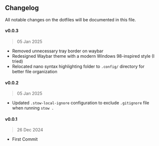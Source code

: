 ## Changelog

All notable changes on the dotfiles will be documented in this file.

#### v0.0.3
> 05 Jan 2025
- Removed unnecessary tray border on waybar
- Redesigned Waybar theme with a modern Windows 98-inspired style (I tried)
- Relocated nano syntax highlighting folder to `.config/` directory for better file organization

#### v0.0.2
> 05 Jan 2025
- Updated `.stow-local-ignore` configuration to exclude `.gitignore` file when running `stow .`

#### v0.0.1
> 26 Dec 2024
- First Commit
